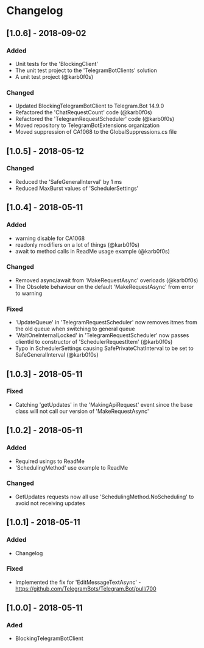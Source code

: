 # Changelog

## [1.0.6] - 2018-09-02

### Added

- Unit tests for the 'BlockingClient'
- The unit test project to the 'TelegramBotClients' solution
- A unit test project (@karb0f0s)

### Changed

- Updated BlockingTelegramBotClient to Telegram.Bot 14.9.0
- Refactored the 'ChatRequestCount' code (@karb0f0s)
- Refactored the 'TelegramRequestScheduler' code (@karb0f0s)
- Moved repository to TelegramBotExtensions organization
- Moved suppression of CA1068 to the GlobalSuppressions.cs file


## [1.0.5] - 2018-05-12

### Changed

- Reduced the 'SafeGeneralInterval' by 1 ms
- Reduced MaxBurst values of 'SchedulerSettings'


## [1.0.4] - 2018-05-11

### Added

- warning disable for CA1068
- readonly modifiers on a lot of things (@karb0f0s)
- await to method calls in ReadMe usage example (@karb0f0s)

### Changed

- Removed async/await from 'MakeRequestAsync' overloads (@karb0f0s)
- The Obsolete behaviour on the default 'MakeRequestAsync' from error to warning

### Fixed

- 'UpdateQueue' in 'TelegramRequestScheduler' now removes itmes from the old queue when switching to general queue
- 'WaitOneInternalLocked' in 'TelegramRequestScheduler' now passes clientId to constructor of 'SchedulerRequestItem' (@karb0f0s)
- Typo in SchedulerSettings causing SafePrivateChatInterval to be set to SafeGeneralInterval (@karb0f0s)


## [1.0.3] - 2018-05-11

### Fixed

- Catching 'getUpdates' in the 'MakingApiRequest' event since the base class will not call our version of 'MakeRequestAsync'


## [1.0.2] - 2018-05-11

### Added

- Required usings to ReadMe
- 'SchedulingMethod' use example to ReadMe

### Changed

- GetUpdates requests now all use 'SchedulingMethod.NoScheduling' to avoid not receiving updates


## [1.0.1] - 2018-05-11

### Added

- Changelog

### Fixed

- Implemented the fix for 'EditMessageTextAsync' - https://github.com/TelegramBots/Telegram.Bot/pull/700


## [1.0.0] - 2018-05-11

### Aded

- BlockingTelegramBotClient
